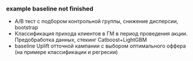 ### example baseline not finished

- A/B тест с подбором контрольной группы, снижение дисперсии, bootstrap
- Классификация прихода клиентов в ГМ в период проведения акции. Предобработка данных, стекинг Catboost+LightGBM 
- baseline Uplift отточной кампании с выбором оптимального оффера (на примере классификации и регресии)

